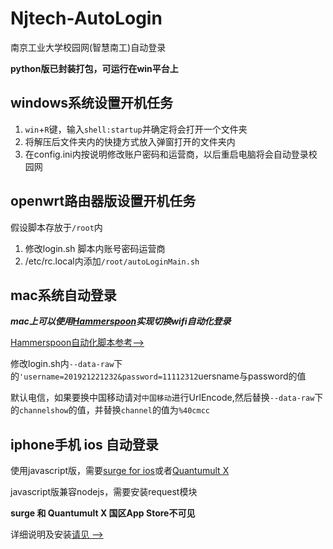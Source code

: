 # Njtech-AutoLogin

南京工业大学校园网(智慧南工)自动登录

**python版已封装打包，可运行在win平台上**

## windows系统设置开机任务

1. `win`+`R`键，输入``shell:startup``并确定将会打开一个文件夹
2. 将解压后文件夹内的快捷方式放入弹窗打开的文件夹内
3. 在config.ini内按说明修改账户密码和运营商，以后重启电脑将会自动登录校园网

## openwrt路由器版设置开机任务

假设脚本存放于``/root``内

1. 修改login.sh 脚本内账号密码运营商
2. /etc/rc.local内添加``/root/autoLoginMain.sh``
   
## mac系统自动登录

***mac上可以使用[Hammerspoon](https://www.hammerspoon.org/)实现切换wifi自动化登录***

[Hammerspoon自动化脚本参考-->](https://github.com/zqzess/Hammerspoon-config/blob/main/autoLogin/autoLogin.lua)

修改login.sh内`--data-raw`下的``'username=201921221232&password=11112312``uersname与password的值

默认电信，如果要换中国移动请对`中国移动`进行UrlEncode,然后替换`--data-raw`下的`channelshow`的值，并替换`channel`的值为``%40cmcc``

## iphone手机 ios 自动登录 
使用javascript版，需要[surge for ios](https://nssurge.com/)或者[Quantumult X](https://apps.apple.com/us/app/quantumult-x/id1443988620)

javascript版兼容nodejs，需要安装request模块

**surge 和 Quantumult X 国区App Store不可见**

详细说明及安装[请见 -->](https://github.com/zqzess/rule_for_quantumultX/tree/master/js/Mine/NjtechAutoLogin)
